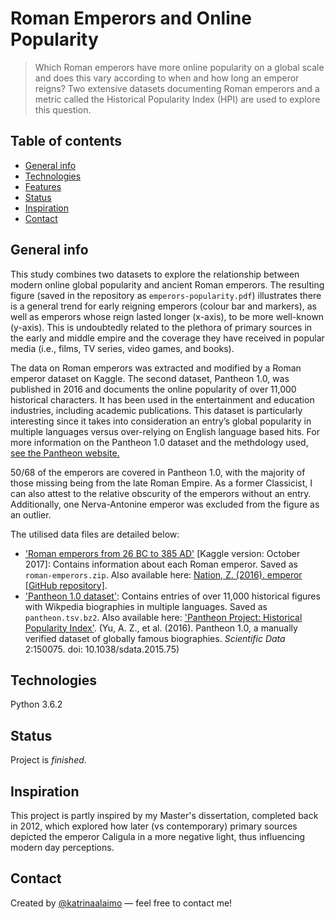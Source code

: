 # Roman Emperors and Online Popularity

> Which Roman emperors have more online popularity on a global scale and does this vary according to when and how long an emperor reigns? Two extensive datasets documenting Roman emperors and a metric called the Historical Popularity Index (HPI) are used to explore this question. 

## Table of contents

* [General info](#general-info)
* [Technologies](#technologies)
* [Features](#features)
* [Status](#status)
* [Inspiration](#inspiration)
* [Contact](#contact)

## General info

This study combines two datasets to explore the relationship between modern online global popularity and ancient Roman emperors. The resulting figure (saved in the repository as ```emperors-popularity.pdf```) illustrates there is a general trend for early reigning emperors (colour bar and markers), as well as emperors whose reign lasted longer (x-axis), to be more well-known (y-axis). This is undoubtedly related to the plethora of primary sources in the early and middle empire and the coverage they have received in popular media (i.e., films, TV series, video games, and books). 

The data on Roman emperors was extracted and modified by a Roman emperor dataset on Kaggle. The second dataset, Pantheon 1.0, was published in 2016 and documents the online popularity of over 11,000 historical characters. It has been used in the entertainment and education industries, including academic publications. This dataset is particularly interesting since it takes into consideration an entry’s global popularity in multiple languages versus over-relying on English language based hits. For more information on the Pantheon 1.0 dataset and the methdology used, [see the Pantheon website.](https://pantheon.world/)

50/68 of the emperors are covered in Pantheon 1.0, with the majority of those missing being from the late Roman Empire. As a former Classicist, I can also attest to the relative obscurity of the emperors without an entry. Additionally, one Nerva-Antonine emperor was excluded from the figure as an outlier. 

The utilised data files are detailed below:

* ['Roman emperors from 26 BC to 385 AD'](https://www.kaggle.com/lberder/roman-emperors-from-26-bc-to-395-ad) [Kaggle version: October 2017]: Contains information about each Roman emperor. Saved as ```roman-emperors.zip```. Also available here: [Nation, Z. (2016). emperor [GitHub repository]](https://github.com/zonination/emperors).
* ['Pantheon 1.0 dataset'](https://pantheon.world/data/datasets): Contains entries of over 11,000 historical figures with Wikpedia biographies in multiple languages. Saved as ```pantheon.tsv.bz2```. Also available here: ['Pantheon Project: Historical Popularity Index'](https://www.kaggle.com/mit/pantheon-project).
  (Yu, A. Z., et al. (2016). Pantheon 1.0, a manually verified dataset of globally famous biographies. *Scientific Data* 2:150075. doi: 10.1038/sdata.2015.75)

## Technologies

Python 3.6.2

## Status

Project is _finished_.

## Inspiration

This project is partly inspired by my Master's dissertation, completed back in 2012, which explored how later (vs contemporary) primary sources depicted the emperor Caligula in a more negative light, thus influencing modern day perceptions.

## Contact

Created by [@katrinaalaimo](https://www.katrinaalaimo.com/) — feel free to contact me!
